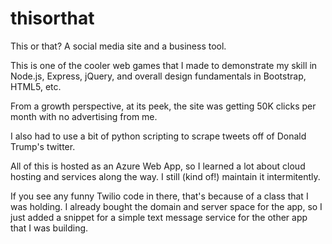 # thisorthat
This or that? A social media site and a business tool. 

This is one of the cooler web games that I made to demonstrate my skill in Node.js, Express, jQuery, and overall design fundamentals in Bootstrap, HTML5, etc.

From a growth perspective, at its peek, the site was getting 50K clicks per month with no advertising from me. 

I also had to use a bit of python scripting to scrape tweets off of Donald Trump's twitter. 

All of this is hosted as an Azure Web App, so I learned a lot about cloud hosting and services along the way. I still (kind of!) maintain it intermitently.

If you see any funny Twilio code in there, that's because of a class that I was holding. I already bought the domain and server space for the app, so I just added a snippet for a simple text message service for the other app that I was building.

